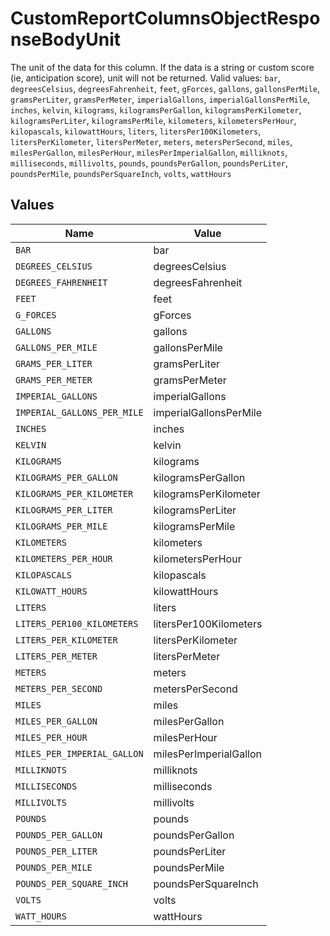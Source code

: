 # CustomReportColumnsObjectResponseBodyUnit

The unit of the data for this column. If the data is a string or custom score (ie, anticipation score), unit will not be returned.  Valid values: `bar`, `degreesCelsius`, `degreesFahrenheit`, `feet`, `gForces`, `gallons`, `gallonsPerMile`, `gramsPerLiter`, `gramsPerMeter`, `imperialGallons`, `imperialGallonsPerMile`, `inches`, `kelvin`, `kilograms`, `kilogramsPerGallon`, `kilogramsPerKilometer`, `kilogramsPerLiter`, `kilogramsPerMile`, `kilometers`, `kilometersPerHour`, `kilopascals`, `kilowattHours`, `liters`, `litersPer100Kilometers`, `litersPerKilometer`, `litersPerMeter`, `meters`, `metersPerSecond`, `miles`, `milesPerGallon`, `milesPerHour`, `milesPerImperialGallon`, `milliknots`, `milliseconds`, `millivolts`, `pounds`, `poundsPerGallon`, `poundsPerLiter`, `poundsPerMile`, `poundsPerSquareInch`, `volts`, `wattHours`


## Values

| Name                        | Value                       |
| --------------------------- | --------------------------- |
| `BAR`                       | bar                         |
| `DEGREES_CELSIUS`           | degreesCelsius              |
| `DEGREES_FAHRENHEIT`        | degreesFahrenheit           |
| `FEET`                      | feet                        |
| `G_FORCES`                  | gForces                     |
| `GALLONS`                   | gallons                     |
| `GALLONS_PER_MILE`          | gallonsPerMile              |
| `GRAMS_PER_LITER`           | gramsPerLiter               |
| `GRAMS_PER_METER`           | gramsPerMeter               |
| `IMPERIAL_GALLONS`          | imperialGallons             |
| `IMPERIAL_GALLONS_PER_MILE` | imperialGallonsPerMile      |
| `INCHES`                    | inches                      |
| `KELVIN`                    | kelvin                      |
| `KILOGRAMS`                 | kilograms                   |
| `KILOGRAMS_PER_GALLON`      | kilogramsPerGallon          |
| `KILOGRAMS_PER_KILOMETER`   | kilogramsPerKilometer       |
| `KILOGRAMS_PER_LITER`       | kilogramsPerLiter           |
| `KILOGRAMS_PER_MILE`        | kilogramsPerMile            |
| `KILOMETERS`                | kilometers                  |
| `KILOMETERS_PER_HOUR`       | kilometersPerHour           |
| `KILOPASCALS`               | kilopascals                 |
| `KILOWATT_HOURS`            | kilowattHours               |
| `LITERS`                    | liters                      |
| `LITERS_PER100_KILOMETERS`  | litersPer100Kilometers      |
| `LITERS_PER_KILOMETER`      | litersPerKilometer          |
| `LITERS_PER_METER`          | litersPerMeter              |
| `METERS`                    | meters                      |
| `METERS_PER_SECOND`         | metersPerSecond             |
| `MILES`                     | miles                       |
| `MILES_PER_GALLON`          | milesPerGallon              |
| `MILES_PER_HOUR`            | milesPerHour                |
| `MILES_PER_IMPERIAL_GALLON` | milesPerImperialGallon      |
| `MILLIKNOTS`                | milliknots                  |
| `MILLISECONDS`              | milliseconds                |
| `MILLIVOLTS`                | millivolts                  |
| `POUNDS`                    | pounds                      |
| `POUNDS_PER_GALLON`         | poundsPerGallon             |
| `POUNDS_PER_LITER`          | poundsPerLiter              |
| `POUNDS_PER_MILE`           | poundsPerMile               |
| `POUNDS_PER_SQUARE_INCH`    | poundsPerSquareInch         |
| `VOLTS`                     | volts                       |
| `WATT_HOURS`                | wattHours                   |